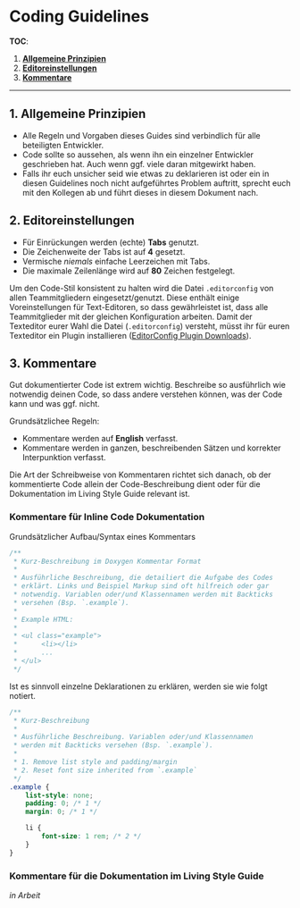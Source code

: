 # Coding Guidelines #

**TOC**:

1. [**Allgemeine Prinzipien**](#markdown-header-allgemeine-prinzipien)
2. [**Editoreinstellungen**](#markdown-header-editoreinstellungen)
3. [**Kommentare**](#markdown-header-kommentare)

---

## 1. Allgemeine Prinzipien ##

+ Alle Regeln und Vorgaben dieses Guides sind verbindlich für alle  beteiligten Entwickler.
+ Code sollte so aussehen, als wenn ihn ein einzelner Entwickler geschrieben hat. Auch wenn ggf. viele daran mitgewirkt haben.
+ Falls ihr euch unsicher seid wie etwas zu deklarieren ist oder ein in diesen Guidelines noch nicht aufgeführtes Problem auftritt, sprecht euch mit den Kollegen ab und führt dieses in diesem Dokument nach.

## 2. Editoreinstellungen ##

+ Für Einrückungen werden (echte) **Tabs** genutzt.
+ Die Zeichenweite der Tabs ist auf **4** gesetzt.
+ Vermische *niemals* einfache Leerzeichen mit Tabs.
+ Die maximale Zeilenlänge wird auf **80** Zeichen festgelegt.

Um den Code-Stil konsistent zu halten wird die Datei `.editorconfig` von allen Teammitgliedern eingesetzt/genutzt. Diese enthält einige Voreinstellungen für Text-Editoren, so dass gewährleistet ist, dass alle Teammitglieder mit der gleichen Konfiguration arbeiten. Damit der Texteditor eurer Wahl die Datei (`.editorconfig`) versteht, müsst ihr für euren Texteditor ein Plugin installieren ([EditorConfig Plugin Downloads](http://editorconfig.org/#download)).

## 3. Kommentare ##

Gut dokumentierter Code ist extrem wichtig. Beschreibe so ausführlich wie notwendig deinen Code, so dass andere verstehen können, was der Code kann und was ggf. nicht.

Grundsätzlichee Regeln:

+ Kommentare werden auf **English** verfasst.
+ Kommentare werden in ganzen, beschreibenden Sätzen und korrekter Interpunktion verfasst.

Die Art der Schreibweise von Kommentaren richtet sich danach, ob der kommentierte Code allein der Code-Beschreibung dient oder für die Dokumentation im Living Style Guide relevant ist.

### Kommentare für Inline Code Dokumentation

Grundsätzlicher Aufbau/Syntax eines Kommentars

```css
/**
 * Kurz-Beschreibung im Doxygen Kommentar Format
 * 
 * Ausführliche Beschreibung, die detailiert die Aufgabe des Codes
 * erklärt. Links und Beispiel Markup sind oft hilfreich oder gar
 * notwendig. Variablen oder/und Klassennamen werden mit Backticks
 * versehen (Bsp. `.example`).
 *
 * Example HTML:
 *
 * <ul class="example">
 *      <li></li>
 *      ...
 * </ul>
 */
```

Ist es sinnvoll einzelne Deklarationen zu erklären, werden sie wie folgt notiert.

```css
/**
 * Kurz-Beschreibung
 * 
 * Ausführliche Beschreibung. Variablen oder/und Klassennamen
 * werden mit Backticks versehen (Bsp. `.example`).
 *
 * 1. Remove list style and padding/margin
 * 2. Reset font size inherited from `.example`
 */
.example {
    list-style: none;
    padding: 0; /* 1 */
    margin: 0; /* 1 */

    li {
        font-size: 1 rem; /* 2 */
    }
}
```





### Kommentare für die Dokumentation im Living Style Guide

*in Arbeit*